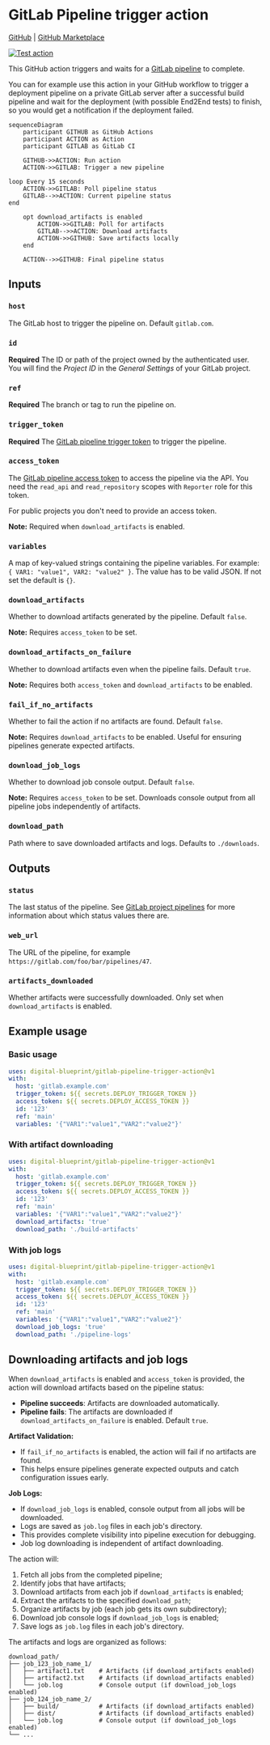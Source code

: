 # GitLab Pipeline trigger action

[GitHub](https://github.com/digital-blueprint/gitlab-pipeline-trigger-action) |
[GitHub Marketplace](https://github.com/marketplace/actions/gitlab-pipeline-trigger)

[![Test action](https://github.com/digital-blueprint/gitlab-pipeline-trigger-action/actions/workflows/main.yml/badge.svg)](https://github.com/digital-blueprint/gitlab-pipeline-trigger-action/actions/workflows/main.yml)

This GitHub action triggers and waits for a [GitLab pipeline](https://docs.gitlab.com/ee/ci/pipelines/) to complete.

You can for example use this action in your GitHub workflow to trigger a deployment pipeline on a private
GitLab server after a successful build pipeline and wait for the deployment (with possible End2End tests)
to finish, so you would get a notification if the deployment failed.

```mermaid
sequenceDiagram
    participant GITHUB as GitHub Actions
    participant ACTION as Action
    participant GITLAB as GitLab CI

    GITHUB->>ACTION: Run action
    ACTION->>GITLAB: Trigger a new pipeline

loop Every 15 seconds
    ACTION->>GITLAB: Poll pipeline status
    GITLAB-->>ACTION: Current pipeline status
end

    opt download_artifacts is enabled
        ACTION->>GITLAB: Poll for artifacts
        GITLAB-->>ACTION: Download artifacts
        ACTION->>GITHUB: Save artifacts locally
    end

    ACTION-->>GITHUB: Final pipeline status
```

## Inputs

### `host`

The GitLab host to trigger the pipeline on. Default `gitlab.com`.

### `id`

**Required** The ID or path of the project owned by the authenticated user.
You will find the *Project ID* in the *General Settings* of your GitLab project.

### `ref`

**Required** The branch or tag to run the pipeline on.

### `trigger_token`

**Required** The [GitLab pipeline trigger token](https://docs.gitlab.com/ee/ci/triggers/index.html#create-a-trigger-token)
to trigger the pipeline.

### `access_token`

The [GitLab pipeline access token](https://docs.gitlab.com/ee/user/project/settings/project_access_tokens.html)
to access the pipeline via the API. You need the `read_api` and `read_repository` scopes with `Reporter` role for this token.

For public projects you don't need to provide an access token.

**Note:** Required when `download_artifacts` is enabled.

### `variables`

A map of key-valued strings containing the pipeline variables. For example: `{ VAR1: "value1", VAR2: "value2" }`. The value has to be valid JSON. If not set the default is `{}`.

### `download_artifacts`

Whether to download artifacts generated by the pipeline. Default `false`.

**Note:** Requires `access_token` to be set.

### `download_artifacts_on_failure`

Whether to download artifacts even when the pipeline fails. Default `true`.

**Note:** Requires both `access_token` and `download_artifacts` to be enabled.

### `fail_if_no_artifacts`

Whether to fail the action if no artifacts are found. Default `false`.

**Note:** Requires `download_artifacts` to be enabled. Useful for ensuring pipelines generate expected artifacts.

### `download_job_logs`

Whether to download job console output. Default `false`.

**Note:** Requires `access_token` to be set. Downloads console output from all pipeline jobs independently of artifacts.

### `download_path`

Path where to save downloaded artifacts and logs. Defaults to `./downloads`.

## Outputs

### `status`

The last status of the pipeline. See [GitLab project pipelines](https://docs.gitlab.com/ee/api/pipelines.html#list-project-pipelines)
for more information about which status values there are.

### `web_url`

The URL of the pipeline, for example `https://gitlab.com/foo/bar/pipelines/47`.

### `artifacts_downloaded`

Whether artifacts were successfully downloaded. Only set when `download_artifacts` is enabled.

## Example usage

### Basic usage

```yaml
uses: digital-blueprint/gitlab-pipeline-trigger-action@v1
with:
  host: 'gitlab.example.com'
  trigger_token: ${{ secrets.DEPLOY_TRIGGER_TOKEN }}
  access_token: ${{ secrets.DEPLOY_ACCESS_TOKEN }}
  id: '123'
  ref: 'main'
  variables: '{"VAR1":"value1","VAR2":"value2"}'
```

### With artifact downloading

```yaml
uses: digital-blueprint/gitlab-pipeline-trigger-action@v1
with:
  host: 'gitlab.example.com'
  trigger_token: ${{ secrets.DEPLOY_TRIGGER_TOKEN }}
  access_token: ${{ secrets.DEPLOY_ACCESS_TOKEN }}
  id: '123'
  ref: 'main'
  variables: '{"VAR1":"value1","VAR2":"value2"}'
  download_artifacts: 'true'
  download_path: './build-artifacts'
```

### With job logs

```yaml
uses: digital-blueprint/gitlab-pipeline-trigger-action@v1
with:
  host: 'gitlab.example.com'
  trigger_token: ${{ secrets.DEPLOY_TRIGGER_TOKEN }}
  access_token: ${{ secrets.DEPLOY_ACCESS_TOKEN }}
  id: '123'
  ref: 'main'
  variables: '{"VAR1":"value1","VAR2":"value2"}'
  download_job_logs: 'true'
  download_path: './pipeline-logs'
```

## Downloading artifacts and job logs

When `download_artifacts` is enabled and `access_token` is provided, the action will download artifacts based on the pipeline status:

- **Pipeline succeeds**: Artifacts are downloaded automatically.
- **Pipeline fails**: The artifacts are downloaded if `download_artifacts_on_failure` is enabled. Default `true`.

**Artifact Validation:**
- If `fail_if_no_artifacts` is enabled, the action will fail if no artifacts are found.
- This helps ensure pipelines generate expected outputs and catch configuration issues early.

**Job Logs:**
- If `download_job_logs` is enabled, console output from all jobs will be downloaded.
- Logs are saved as `job.log` files in each job's directory.
- This provides complete visibility into pipeline execution for debugging.
- Job log downloading is independent of artifact downloading.

The action will:

1. Fetch all jobs from the completed pipeline;
2. Identify jobs that have artifacts;
3. Download artifacts from each job if `download_artifacts` is enabled;
4. Extract the artifacts to the specified `download_path`;
5. Organize artifacts by job (each job gets its own subdirectory);
6. Download job console logs if `download_job_logs` is enabled;
7. Save logs as `job.log` files in each job's directory.

The artifacts and logs are organized as follows:
```
download_path/
├── job_123_job_name_1/
│   ├── artifact1.txt    # Artifacts (if download_artifacts enabled)
│   ├── artifact2.txt    # Artifacts (if download_artifacts enabled)
│   └── job.log          # Console output (if download_job_logs enabled)
├── job_124_job_name_2/
│   ├── build/           # Artifacts (if download_artifacts enabled)
│   ├── dist/            # Artifacts (if download_artifacts enabled)
│   └── job.log          # Console output (if download_job_logs enabled)
└── ...
```
